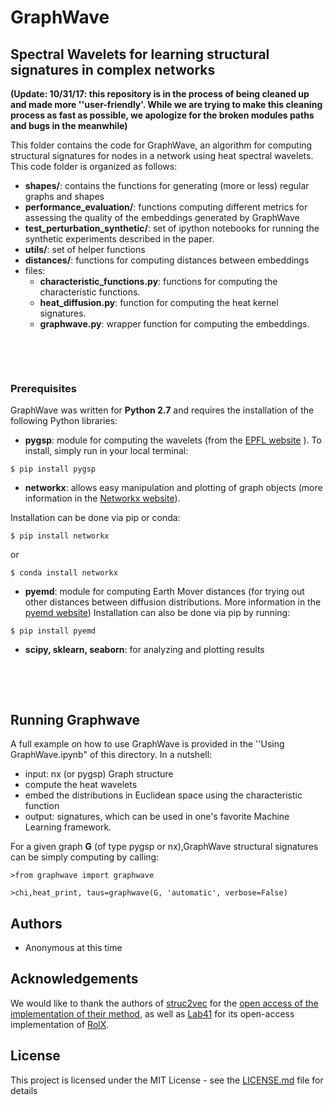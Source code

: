 # GraphWave
## Spectral Wavelets for learning structural signatures in complex networks

__(Update: 10/31/17: this repository is in the process of being cleaned up and made more ''user-friendly'. While we are trying to make this cleaning process as fast as possible, we apologize for the broken modules paths and bugs in the meanwhile)__

This folder contains the code for GraphWave, an algorithm for computing structural signatures for nodes in a network using heat spectral wavelets. 
This code folder is organized as follows:

+ __shapes/__: contains the functions for generating (more or less) regular graphs and shapes
+ __performance_evaluation/__: functions computing different metrics for assessing the quality of the embeddings generated by GraphWave
+ __test\_perturbation\_synthetic/__: set of ipython notebooks for running the synthetic
experiments described in the paper.
+ __utils/__: set of  helper functions
+ __distances/__: functions for computing distances between embeddings
+ files:
    + __characteristic\_functions.py__: functions for computing the characteristic functions.
    + __heat_diffusion.py__: function for computing the heat kernel signatures.
    + __graphwave.py__: wrapper function for computing the embeddings.

&nbsp;

&nbsp;


### Prerequisites

GraphWave was written for __Python 2.7__ and requires the installation of the following Python libraries:

+ __pygsp__: module for computing the wavelets (from the  [EPFL website](https://pygsp.readthedocs.io/en/stable/)  ). 
To install, simply run in your local terminal:

```
$ pip install pygsp
```

+ __networkx__: allows easy manipulation and plotting of graph objects (more information in the [Networkx website](https://networkx.github.io)).

Installation can be done via pip or conda:

```
$ pip install networkx
```

or 

```
$ conda install networkx
```

+ __pyemd__: module for computing Earth Mover distances (for trying out other distances between diffusion distributions. More information in the [pyemd website](https://github.com/wmayner/pyemd))
Installation can also be done via pip by running:

```
$ pip install pyemd
```

+ __scipy, sklearn, seaborn__: for analyzing and plotting results



&nbsp;

&nbsp;

## Running Graphwave

A full example on how to use GraphWave is provided in the ''Using GraphWave.ipynb" of this directory.
In a nutshell:

+ input: nx (or pygsp) Graph structure
+ compute the heat wavelets
+ embed the distributions in Euclidean space using the characteristic function
+ output: signatures, which can be used in one's favorite Machine Learning framework.

For a given graph __G__ (of type pygsp or nx),GraphWave structural signatures can be simply 
computing by calling:


```
>from graphwave import graphwave

>chi,heat_print, taus=graphwave(G, 'automatic', verbose=False)

```






## Authors

* Anonymous at this time

## Acknowledgements

We would like to thank the authors of [struc2vec](https://arxiv.org/abs/1704.03165) for the [open access of the implementation of their method](https://github.com/leoribeiro/struc2vec), as well as [Lab41](http://lab41.github.io/blog/2014/12/18/rolx-discovering-individuals-roles-in-a-social-network/) for its open-access implementation of [RolX](https://dl.acm.org/citation.cfm?id=2339723).

## License

This project is licensed under the MIT License - see the [LICENSE.md](LICENSE.md) file for details



